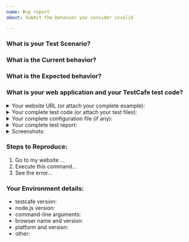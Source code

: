 ```yaml
---
name: Bug report
about: Submit the behavior you consider invalid

---
```


<!--
If you have all reproduction steps with a complete sample app, please share as many details as possible in the sections below.

Make sure that you tried using the latest TestCafe version (https://github.com/DevExpress/testcafe/releases), where this behavior might have been already addressed.

Before submitting an issue, please check CONTRIBUTING.md and existing issues in this repository (https://github.com/DevExpress/testcafe/issues) in case a similar issue exists or was already addressed. This may save your time (and ours).
-->

### What is your Test Scenario?
<!-- Describe what you'd like to test. -->
 
### What is the Current behavior?
<!-- Describe the behavior you see and consider invalid. -->
 
### What is the Expected behavior?
<!-- Describe what you expected to happen. -->
 
### What is your web application and your TestCafe test code?
<!--
Share a public accessible link to your application or provide a simple app which we can run.
Refer to this article to create the best example: [How To: Create a Minimal Working Example When You Submit an Issue](https://testcafe.io/402636/faq#how-to-create-a-minimal-working-example-when-you-submit-an-issue)
-->
 
<details>
<summary>Your website URL (or attach your complete example):</summary>

<!-- Provide your website URL or attach a sample. Note: if your website requires any additional access procedures like authentication, please ask the website owner to send us a written confirmation at [support@devexpress.com](mailto:support@devexpress.com) in a free text form. It will allow the DevExpress staff to remotely access the website and its internal resources for research, testing, and debugging purposes. -->
</details>

<details>
<summary>Your complete test code (or attach your test files):</summary>

<!-- Paste your test code here: --> 
```js
 
```
</details>

<details>
<summary>Your complete configuration file (if any):</summary>

<!-- Paste your complete test config file here (even if it is huge): -->
```

```
</details>

<details>
<summary>Your complete test report:</summary>

<!-- Paste your complete result test report here (even if it is huge): -->
```

```
</details>

<details>
<summary>Screenshots:</summary>
<!-- If applicable, add screenshots to help explain the issue. -->

```

```
</details>

### Steps to Reproduce:
<!-- Describe what we should do to reproduce the behavior you encountered. -->

1. Go to my website ...
3. Execute this command...
4. See the error...
 
### Your Environment details:
 
* testcafe version:                   <!-- run `testcafe -v` -->
* node.js version:                    <!-- run `node -v` -->
* command-line arguments:  <!-- example: "testcafe ie,chrome -e test.js" -->
* browser name and version: <!-- example: IE 11, Chrome 69, Firefox 100, etc. -->
* platform and version:          <!-- example: "macOS 10.14, Windows, Linux Ubuntu 18.04.1, iOS 12 -->
* other:                                   <!-- any notes you consider important -->
